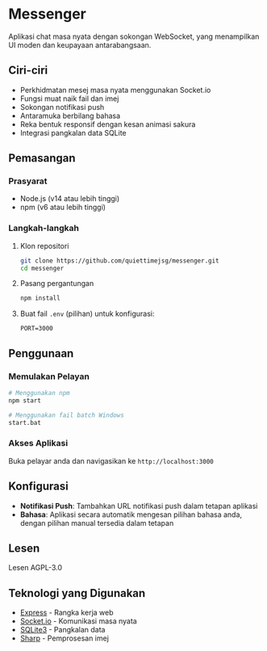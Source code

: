 # Messenger

Aplikasi chat masa nyata dengan sokongan WebSocket, yang menampilkan UI moden dan keupayaan antarabangsaan.

## Ciri-ciri

- Perkhidmatan mesej masa nyata menggunakan Socket.io
- Fungsi muat naik fail dan imej
- Sokongan notifikasi push
- Antaramuka berbilang bahasa
- Reka bentuk responsif dengan kesan animasi sakura
- Integrasi pangkalan data SQLite

## Pemasangan

### Prasyarat
- Node.js (v14 atau lebih tinggi)
- npm (v6 atau lebih tinggi)

### Langkah-langkah
1. Klon repositori
   ```bash
   git clone https://github.com/quiettimejsg/messenger.git
   cd messenger
   ```

2. Pasang pergantungan
   ```bash
   npm install
   ```

3. Buat fail `.env` (pilihan) untuk konfigurasi:
   ```
   PORT=3000
   ```

## Penggunaan

### Memulakan Pelayan

```bash
# Menggunakan npm
npm start

# Menggunakan fail batch Windows
start.bat
```

### Akses Aplikasi
Buka pelayar anda dan navigasikan ke `http://localhost:3000`

## Konfigurasi
- **Notifikasi Push**: Tambahkan URL notifikasi push dalam tetapan aplikasi
- **Bahasa**: Aplikasi secara automatik mengesan pilihan bahasa anda, dengan pilihan manual tersedia dalam tetapan

## Lesen
Lesen AGPL-3.0

## Teknologi yang Digunakan
- [Express](https://expressjs.com/) - Rangka kerja web
- [Socket.io](https://socket.io/) - Komunikasi masa nyata
- [SQLite3](https://www.sqlite.org/) - Pangkalan data
- [Sharp](https://sharp.pixelplumbing.com/) - Pemprosesan imej